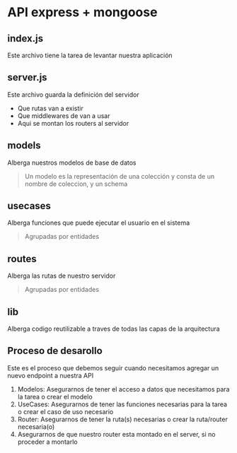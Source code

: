 
# API express + mongoose

## index.js
Este archivo tiene la tarea de levantar nuestra aplicación 

## server.js
Este archivo guarda la definición del servidor
  - Que rutas van a existir
  - Que middlewares de van a usar
  - Aqui se montan los routers al servidor

## models
Alberga nuestros modelos de base de datos
> Un modelo es la representación de una colección y consta de un nombre de coleccion, y un schema

## usecases
Alberga funciones que puede ejecutar el usuario en el sistema
> Agrupadas por entidades

## routes
Alberga las rutas de nuestro servidor
> Agrupadas por entidades

## lib
Alberga codigo reutilizable a traves de todas las capas de la arquitectura

## Proceso de desarollo

Este es el proceso que debemos seguir cuando necesitamos agregar un nuevo endpoint a nuestra API

1. Modelos: Asegurarnos de tener el acceso a datos que necesitamos para la tarea o crear el modelo
2. UseCases: Asegurarnos de tener las funciones necesarias para la tarea o crear el caso de uso necesario
3. Router: Asegurarnos de tener la ruta(s) necesarias o crear la ruta/router necesaria(o)
4. Asegurarnos de que nuestro router esta montado en el server, si no proceder a montarlo

